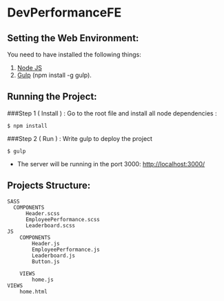 # DevPerformanceFE

## Setting the Web Environment:

You need to have installed the following things:
<ol>
  <li><a href="https://nodejs.org/" target="_blank">Node JS</a></li>
  <li><a href="https://github.com/gulpjs/gulp" target="_blank">Gulp</a> (npm install -g gulp).</li>
</ol>

## Running the Project:
###Step 1 ( Install ) :
Go to the root file and install all node dependencies :
```
$ npm install
```
###Step 2 ( Run ) :
Write gulp to deploy the project
```
$ gulp
```
* The server will be running in the port 3000: 
<a href="http://localhost:3000/">http://localhost:3000/</a>

## Projects Structure:

```
SASS
  COMPONENTS
      Header.scss
      EmployeePerformance.scss
      Leaderboard.scss
JS
	COMPONENTS
		Header.js
		EmployeePerformance.js
		Leaderboard.js
		Button.js

	VIEWS
		home.js
VIEWS
    home.html
```
